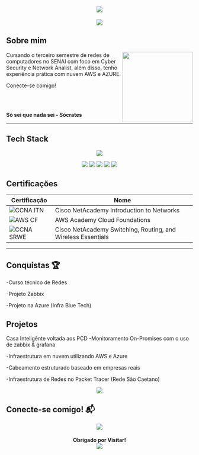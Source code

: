  <h1 align="center">
   <img src="https://capsule-render.vercel.app/api?type=waving&height=350&color=30B000FF&text=Guilherme%20Reis&reversal=false&fontColor=FFFFFF&fontSize=75&fontAlignY=50">
 </h1>

 <p align="center">
  <img src="https://readme-typing-svg.herokuapp.com?font=Play&weight=600&size=25&duration=1000&pause=5000&color=00A716&background=00E31D00&center=true&vCenter=true&width=435&lines=Cyber+Security+%7C+Network+Analyst">
 </p>

 ## Sobre mim

 <img align="right" height="190" src="https://cdn.pixabay.com/animation/2023/03/20/01/13/01-13-30-963_512.gif">

Cursando o terceiro semestre de redes de computadores no SENAI com foco em Cyber Security e Network Analist, além disso,
tenho experiência prática com nuvem AWS e AZURE.

Conecte-se comigo!

<br><br>

**Só sei que nada sei - Sócrates**

---

## Tech Stack 

<p align="center">
 <img src="http://skillicons.dev/icons?i=arduino,aws,azure,bash,c,cpp,css,dynamodb,git,github,grafana,html,js,md,linux,windows,mysql,nginx,powershell">
</p>
<p align="center">
<img src="https://img.shields.io/badge/ChatGPT-74aa9c?logo=openai&logoColor=white">
<img src="https://custom-icon-badges.demolab.com/badge/Windows-0078D6?logo=windows11&logoColor=white">
<img src="https://img.shields.io/badge/AWS-%23FF9900.svg?logo=amazon-web-services&logoColor=white">
<img src="https://custom-icon-badges.demolab.com/badge/Microsoft%20Azure-0089D6?logo=msazure&logoColor=white">
<img src="https://img.shields.io/badge/Linux-FCC624?logo=linux&logoColor=black">
</p>


## Certificações

|Certificação | Nome |
| --- | --- |
| ![CCNA ITN](https://img.shields.io/badge/_-Cisco_NetAcademy_Introdution_To_Networks-t?style=flat&logo=cisco&logoColor=blue&labelColor=gray&color=gray&link=https%3A%2F%2Fwww.netacad.com%2Fcertificates%3FissuanceId%3Dd9a9e635-1c80-4045-aca6-86761a12bc33) | Cisco NetAcademy Introduction to Networks |
|![AWS CF](https://img.shields.io/badge/_-AWS_Academy_Cloud_Foundations-t?style=flat&logo=amazonwebservices&logoColor=orange&labelColor=gray&color=gray) | AWS Academy Cloud Foundations |
| ![CCNA SRWE](https://img.shields.io/badge/_-Cisco_NetAcademy_Switching%2C%20Routing%2C%20and%20Wireless%20Essentials-t?style=flat&logo=cisco&logoColor=blue&labelColor=gray&color=gray&link=https%3A%2F%2Fwww.netacad.com%2Fcertificates%3FissuanceId%3Db14cc9f5-5398-4910-99ac-3a057d4308f9) | Cisco NetAcademy Switching, Routing, and Wireless Essentials


---

## Conquistas 🏆

-Curso técnico de Redes

-Projeto Zabbix

-Projeto na Azure (Infra Blue Tech)


## Projetos

Casa Inteligênte voltada aos PCD
-Monitoramento On-Promises com o uso de zabbix & grafana

-Infraestrutura em nuvem utilizando AWS e Azure

-Cabeamento estruturado baseado em empresas reais

-Infraestrutura de Redes no Packet Tracer (Rede São Caetano)

<p align="center">
 <img src="https://github-readme-streak-stats.herokuapp.com?user=brguizz157&theme=shadow-green&hide_border=true">
</p>


## Conecte-se comigo! 📬

<p align="center">
  <a href=""><img src="https://custom-icon-badges.demolab.com/badge/LinkedIn-0A66C2?logo=linkedin-white&logoColor=fff)"></a>
</p>


<h4 align="center">
  Obrigado por Visitar!
  <div>
   <img src="https://komarev.com/ghpvc/?username=brguizz157">
   </div>
   </h4>


